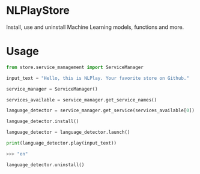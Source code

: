 # NLPlayStore
Install, use and uninstall Machine Learning models, functions and more.

# Usage

```python
from store.service_management import ServiceManager

input_text = "Hello, this is NLPlay. Your favorite store on Github."

service_manager = ServiceManager()

services_available = service_manager.get_service_names()

language_detector = service_manager.get_service(services_available[0]) 

language_detector.install()

language_detector = language_detector.launch()

print(language_detector.play(input_text))

>>> "en"

language_detector.uninstall()
```
